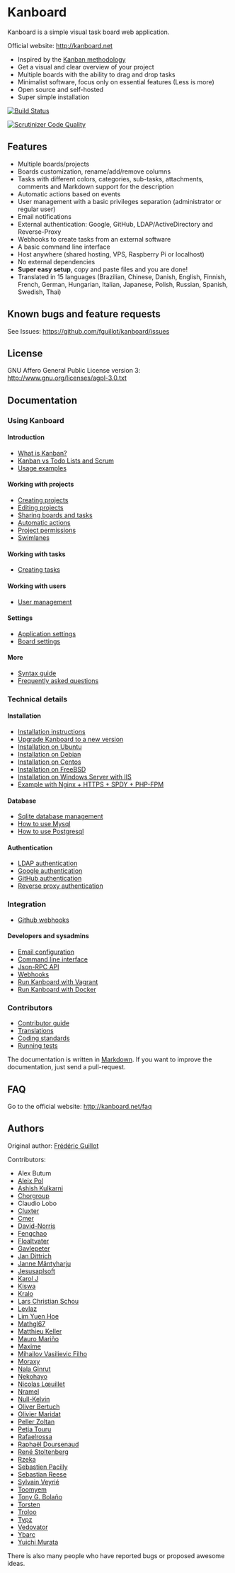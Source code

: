 Kanboard
========

Kanboard is a simple visual task board web application.

Official website: <http://kanboard.net>

- Inspired by the [Kanban methodology](http://en.wikipedia.org/wiki/Kanban)
- Get a visual and clear overview of your project
- Multiple boards with the ability to drag and drop tasks
- Minimalist software, focus only on essential features (Less is more)
- Open source and self-hosted
- Super simple installation

[![Build Status](https://travis-ci.org/fguillot/kanboard.svg)](https://travis-ci.org/fguillot/kanboard)

[![Scrutinizer Code Quality](https://scrutinizer-ci.com/g/fguillot/kanboard/badges/quality-score.png?s=2b6490781608657cc8c43d02285bfafb4f489528)](https://scrutinizer-ci.com/g/fguillot/kanboard/)

Features
--------

- Multiple boards/projects
- Boards customization, rename/add/remove columns
- Tasks with different colors, categories, sub-tasks, attachments, comments and Markdown support for the description
- Automatic actions based on events
- User management with a basic privileges separation (administrator or regular user)
- Email notifications
- External authentication: Google, GitHub, LDAP/ActiveDirectory and Reverse-Proxy
- Webhooks to create tasks from an external software
- A basic command line interface
- Host anywhere (shared hosting, VPS, Raspberry Pi or localhost)
- No external dependencies
- **Super easy setup**, copy and paste files and you are done!
- Translated in 15 languages (Brazilian, Chinese, Danish, English, Finnish, French, German, Hungarian, Italian, Japanese, Polish, Russian, Spanish, Swedish, Thai)

Known bugs and feature requests
-------------------------------

See Issues: <https://github.com/fguillot/kanboard/issues>

License
-------

GNU Affero General Public License version 3: <http://www.gnu.org/licenses/agpl-3.0.txt>

Documentation
-------------

### Using Kanboard

#### Introduction

- [What is Kanban?](docs/what-is-kanban.markdown)
- [Kanban vs Todo Lists and Scrum](docs/kanban-vs-todo-and-scrum.markdown)
- [Usage examples](docs/usage-examples.markdown)

#### Working with projects

- [Creating projects](docs/creating-projects.markdown)
- [Editing projects](docs/editing-projects.markdown)
- [Sharing boards and tasks](docs/sharing-projects.markdown)
- [Automatic actions](docs/automatic-actions.markdown)
- [Project permissions](docs/project-permissions.markdown)
- [Swimlanes](docs/swimlanes.markdown)

#### Working with tasks

- [Creating tasks](docs/creating-tasks.markdown)

#### Working with users

- [User management](docs/user-management.markdown)

#### Settings

- [Application settings](docs/application-configuration.markdown)
- [Board settings](docs/board-configuration.markdown)

#### More

- [Syntax guide](docs/syntax-guide.markdown)
- [Frequently asked questions](docs/faq.markdown)

### Technical details

#### Installation

- [Installation instructions](docs/installation.markdown)
- [Upgrade Kanboard to a new version](docs/update.markdown)
- [Installation on Ubuntu](docs/ubuntu-installation.markdown)
- [Installation on Debian](docs/debian-installation.markdown)
- [Installation on Centos](docs/centos-installation.markdown)
- [Installation on FreeBSD](docs/freebsd-installation.markdown)
- [Installation on Windows Server with IIS](docs/windows-iis-installation.markdown)
- [Example with Nginx + HTTPS + SPDY + PHP-FPM](docs/nginx-ssl-php-fpm.markdown)

#### Database

- [Sqlite database management](docs/sqlite-database.markdown)
- [How to use Mysql](docs/mysql-configuration.markdown)
- [How to use Postgresql](docs/postgresql-configuration.markdown)

#### Authentication

- [LDAP authentication](docs/ldap-authentication.markdown)
- [Google authentication](docs/google-authentication.markdown)
- [GitHub authentication](docs/github-authentication.markdown)
- [Reverse proxy authentication](docs/reverse-proxy-authentication.markdown)

### Integration

- [Github webhooks](docs/github-webhooks.markdown)

#### Developers and sysadmins

- [Email configuration](docs/email-configuration.markdown)
- [Command line interface](docs/cli.markdown)
- [Json-RPC API](docs/api-json-rpc.markdown)
- [Webhooks](docs/webhooks.markdown)
- [Run Kanboard with Vagrant](docs/vagrant.markdown)
- [Run Kanboard with Docker](docs/docker.markdown)

### Contributors

- [Contributor guide](docs/contributing.markdown)
- [Translations](docs/translations.markdown)
- [Coding standards](docs/coding-standards.markdown)
- [Running tests](docs/tests.markdown)

The documentation is written in [Markdown](http://en.wikipedia.org/wiki/Markdown).
If you want to improve the documentation, just send a pull-request.

FAQ
---

Go to the official website: <http://kanboard.net/faq>

Authors
-------

Original author: [Frédéric Guillot](http://fredericguillot.com/)

Contributors:

- Alex Butum
- [Aleix Pol](https://github.com/aleixpol)
- [Ashish Kulkarni](https://github.com/ashkulz)
- [Chorgroup](https://github.com/chorgroup)
- Claudio Lobo
- [Cluxter](https://github.com/cluxter)
- [Cmer](https://github.com/chncsu)
- [David-Norris](https://github.com/David-Norris)
- [Fengchao](https://github.com/fengchao)
- [Floaltvater](https://github.com/floaltvater)
- [Gavlepeter](https://github.com/gavlepeter)
- [Jan Dittrich](https://github.com/jdittrich)
- [Janne Mäntyharju](https://github.com/JanneMantyharju)
- [Jesusaplsoft](https://github.com/jesusaplsoft)
- [Karol J](https://github.com/dzudek)
- [Kiswa](https://github.com/kiswa)
- [Kralo](https://github.com/kralo)
- [Lars Christian Schou](https://github.com/NegoZiatoR)
- [Levlaz](https://github.com/levlaz)
- [Lim Yuen Hoe](https://github.com/jasonmoofang)
- [Mathgl67](https://github.com/mathgl67)
- [Matthieu Keller](https://github.com/maggick)
- [Mauro Mariño](https://github.com/moromarino)
- [Maxime](https://github.com/EpocDotFr)
- [Mihailov Vasilievic Filho](https://github.com/mihailov-vf)
- [Moraxy](https://github.com/moraxy)
- [Nala Ginrut](https://github.com/NalaGinrut)
- [Nekohayo](https://github.com/nekohayo)
- [Nicolas Lœuillet](https://github.com/nicosomb)
- [Nramel](https://github.com/nramel)
- [Null-Kelvin](https://github.com/Null-Kelvin)
- [Oliver Bertuch](https://github.com/poikilotherm)
- [Olivier Maridat](https://github.com/oliviermaridat)
- [Peller Zoltan](https://github.com/PierP)
- [Petja Touru](https://github.com/Petja)
- [Rafaelrossa](https://github.com/rafaelrossa)
- [Raphaël Doursenaud](https://github.com/rdoursenaud)
- [René Stoltenberg](https://github.com/rstoltenberg)
- [Rzeka](https://github.com/rzeka)
- [Sebastien Pacilly](https://github.com/spacilly)
- [Sebastian Reese](https://github.com/ReeseSebastian)
- [Sylvain Veyrié](https://github.com/turb)
- [Toomyem](https://github.com/Toomyem)
- [Tony G. Bolaño](https://github.com/tonybolanyo)
- [Torsten](https://github.com/misterfu)
- [Troloo](https://github.com/troloo)
- [Typz](https://github.com/Typz)
- [Vedovator](https://github.com/vedovator)
- [Ybarc](https://github.com/ybarc)
- [Yuichi Murata](https://github.com/yuichi1004)

There is also many people who have reported bugs or proposed awesome ideas.
